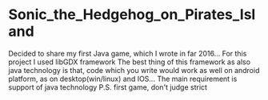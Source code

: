 # Sonic_the_Hedgehog_on_Pirates_Island
Decided to share my first Java game, which I wrote in far 2016...
For this project I used libGDX framework
The best thing of this framework as also java technology is that, code which you write
would work as well on android platform, as on desktop(win/linux) and IOS... 
The main requirement is support of java technology
P.S. first game, don't judge strict
